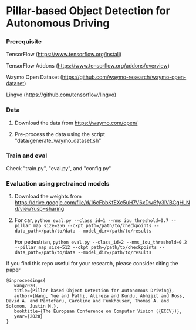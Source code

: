 # Pillar-based Object Detection for Autonomous Driving

### Prerequisite

TensorFlow (https://www.tensorflow.org/install)

TensorFlow Addons (https://www.tensorflow.org/addons/overview)

Waymo Open Dataset (https://github.com/waymo-research/waymo-open-dataset)

Lingvo (https://github.com/tensorflow/lingvo)

### Data
1. Download the data from https://waymo.com/open/

2. Pre-process the data using the script "data/generate_waymo_dataset.sh" 

### Train and eval 
Check "train.py", "eval.py", and "config.py" 

### Evaluation using pretrained models
1. Download the weights from https://drive.google.com/file/d/16cFbbKfEXc5uH7V6xDw6fy3lVBCgHLNd/view?usp=sharing

2. For car, `python eval.py --class_id=1 --nms_iou_threshold=0.7 --pillar_map_size=256 --ckpt_path=/path/to/checkpoints --data_path=/path/to/data --model_dir=/path/to/results`

   For pedestrian, `python eval.py --class_id=2 --nms_iou_threshold=0.2 --pillar_map_size=512 --ckpt_path=/path/to/checkpoints --data_path=/path/to/data --model_dir=/path/to/results`
 
If you find this repo useful for your research, please consider citing the paper

```
@inproceedings{
   wang2020,
   title={Pillar-based Object Detection for Autonomous Driving},
   author={Wang, Yue and Fathi, Alireza and Kundu, Abhijit and Ross, David A. and Pantofaru, Caroline and Funkhouser, Thomas A. and Solomon, Justin M.},
   booktitle={The European Conference on Computer Vision ({ECCV})},
   year={2020}
}
```
